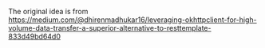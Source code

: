 The original idea is from  
https://medium.com/@dhirenmadhukar16/leveraging-okhttpclient-for-high-volume-data-transfer-a-superior-alternative-to-resttemplate-833d49bd64d0